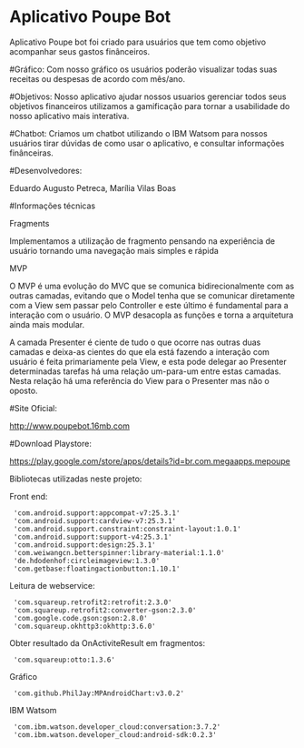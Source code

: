 # Aplicativo Poupe Bot

Aplicativo Poupe bot foi criado para usuários que tem como objetivo acompanhar seus gastos finânceiros.

#Gráfico:
Com nosso gráfico os usuários poderão visualizar todas suas receitas ou despesas de acordo com mês/ano.

#Objetivos:
Nosso aplicativo ajudar nossos usuarios gerenciar todos seus objetivos financeiros utilizamos a gamificação para tornar a usabilidade do nosso aplicativo mais interativa.

#Chatbot:
Criamos um chatbot utilizando o IBM Watsom para nossos usuários tirar dúvidas de como usar o aplicativo, e consultar informações finânceiras.

#Desenvolvedores:

Eduardo Augusto Petreca, Marília Vilas Boas

#Informações técnicas

Fragments

Implementamos a utilização de fragmento pensando na experiência de usuário tornando uma navegação mais simples e rápida

MVP

O MVP é uma evolução do MVC que se comunica bidirecionalmente com as outras camadas, evitando que o Model tenha que se comunicar diretamente com a View sem passar pelo Controller e este último é fundamental para a interação com o usuário. O MVP desacopla as funções e torna a arquitetura ainda mais modular.

A camada Presenter é ciente de tudo o que ocorre nas outras duas camadas e deixa-as cientes do que ela está fazendo
a interação com usuário é feita primariamente pela View, e esta pode delegar ao Presenter determinadas tarefas
há uma relação um-para-um entre estas camadas. Nesta relação há uma referência do View para o Presenter mas não o oposto.

#Site Oficial:

http://www.poupebot.16mb.com

#Download Playstore:

https://play.google.com/store/apps/details?id=br.com.megaapps.mepoupe

Bibliotecas utilizadas neste projeto:

Front end:

     'com.android.support:appcompat-v7:25.3.1'
     'com.android.support:cardview-v7:25.3.1'
     'com.android.support.constraint:constraint-layout:1.0.1'
     'com.android.support:support-v4:25.3.1'
     'com.android.support:design:25.3.1'
     'com.weiwangcn.betterspinner:library-material:1.1.0'
     'de.hdodenhof:circleimageview:1.3.0'
     'com.getbase:floatingactionbutton:1.10.1'

Leitura de webservice: 

     'com.squareup.retrofit2:retrofit:2.3.0'
     'com.squareup.retrofit2:converter-gson:2.3.0'
     'com.google.code.gson:gson:2.8.0'
     'com.squareup.okhttp3:okhttp:3.6.0'

Obter resultado da OnActiviteResult em fragmentos:

     'com.squareup:otto:1.3.6'

Gráfico

     'com.github.PhilJay:MPAndroidChart:v3.0.2'

IBM Watsom 

     'com.ibm.watson.developer_cloud:conversation:3.7.2'
     'com.ibm.watson.developer_cloud:android-sdk:0.2.3'
     
     




   


